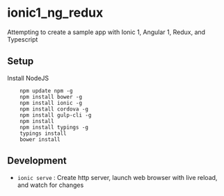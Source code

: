 # ionic1_ng_redux

Attempting to create a sample app with Ionic 1, Angular 1, Redux, and Typescript

## Setup

Install NodeJS

        npm update npm -g
        npm install bower -g
        npm install ionic -g
        npm install cordova -g
        npm install gulp-cli -g
        npm install
        npm install typings -g
        typings install
        bower install

## Development

* `ionic serve`
    : Create http server, launch web browser with live reload, and watch for changes
